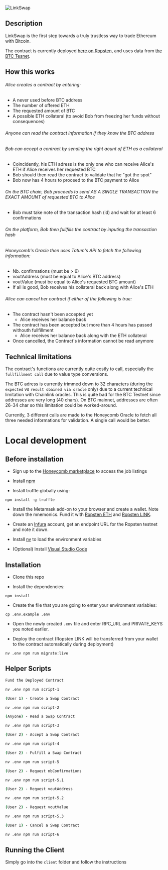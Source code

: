 ![LinkSwap](https://github.com/raphpap/link-swap/images/linkswap.png)

## Description
LinkSwap is the first step towards a truly trustless way to trade Ethereum with Bitcoin.

The contract is currently deployed [here on Ropsten](https://ropsten.etherscan.io/address/0x3f458ebe40f6fa1bc8546884dfb82b6becb2546d), and uses data from [the BTC Tesnet](https://live.blockcypher.com/btc-testnet).

## How this works

###### Alice creates a contract by entering:
- A never used before BTC address
- The number of offered ETH
- The requested amount of BTC
- A possible ETH collateral (to avoid Bob from freezing her funds without consequences)

###### Anyone can read the contract information if they know the BTC address

###### Bob can accept a contract by sending the right aount of ETH as a collateral
- Coincidently, his ETH adress is the only one who can receive Alice's ETH if Alice receives her requested BTC
- Bob should then read the contract to validate that he "got the spot"
- Bob now has 4 hours to proceed to the BTC payment to Alice

###### On the BTC chain, Bob proceeds to send AS A SINGLE TRANSACTION the EXACT AMOUNT of requested BTC to Alice
- Bob must take note of the transaction hash (id) and wait for at least 6 confirmations

###### On the platform, Bob then fullfills the contract by inputing the transaction hash

###### Honeycomb's Oracle then uses Tatum's API to fetch the following information:
- Nb. confirmations (must be > 6)
- voutAddress (must be equal to Alice's BTC address)
- voutValue (must be equal to Alice's requested BTC amount)
- If all is good, Bob receives his collateral back along with Alice's ETH

###### Alice can cancel her contract if either of the following is true:
- The contract hasn't been accepted yet
  - Alice receives her balance back
- The contract has been accepted but more than 4 hours has passed withouth fullfillment
  - Alice receives her balance back along with the ETH collateral
- Once cancelled, the Contract's information cannot be read anymore

## Technical limitations

The contract's functions are currently quite costly to call, especially the `fullfillment call` due to value type conversions.

The BTC adress is currently trimmed down to 32 characters (during the `expected` vs `result obained via oracle` only) due to a current technical limitation with Chainlink oracles. This is quite bad for the BTC Testnet since addresses are very long (40 chars). On BTC mainnet, addresses are often 26-34 char so this limitation could be worked-around.

Currently, 3 different calls are made to the Honeycomb Oracle to fetch all three needed informations for validation. A single call would be better.

# Local development

## Before installation

- Sign up to the [Honeycomb marketplace](https://honeycomb.marketplace) to access the job listings

- Install [npm](https://www.npmjs.com/get-npm)

- Install truffle globally using:

`npm install -g truffle`

- Install the Metamask add-on to your browser and create a wallet.
Note down the mnemonics.
Fund it with [Ropsten ETH](https://faucet.metamask.io/) and [Ropsten LINK](https://ropsten.chain.link/).

- Create an [Infura](https://infura.io/) account, get an endpoint URL for the Ropsten testnet and note it down.

- Install [nv](https://github.com/jcouture/nv) to load the environment variables

- (Optional) Install [Visual Studio Code](https://code.visualstudio.com/)

## Installation

- Clone this repo

- Install the dependencies:

`npm install`

- Create the file that you are going to enter your environment variables:

`cp .env.example .env`

- Open the newly created `.env` file and enter RPC_URL and PRIVATE_KEYS you noted earlier.

- Deploy the contract (Ropsten LINK will be transferred from your wallet to the contract automatically during deployment)

`nv .env npm run migrate:live`

## Helper Scripts

```bash
Fund the Deployed Contract

nv .env npm run script-1
```

```bash
(User 1) - Create a Swap Contract

nv .env npm run script-2
```

```bash
(Anyone) - Read a Swap Contract

nv .env npm run script-3
```

```bash
(User 2) - Accept a Swap Contract

nv .env npm run script-4
```

```bash
(User 2) - Fulfill a Swap Contract

nv .env npm run script-5
```

```bash
(User 2) - Request nbConfirmations

nv .env npm run script-5.1
```

```bash
(User 2) - Request voutAddress

nv .env npm run script-5.2
```

```bash
(User 2) - Request voutValue

nv .env npm run script-5.3
```

```bash
(User 1) - Cancel a Swap Contract

nv .env npm run script-6
```

## Running the Client

Simply go into the `client` folder and follow the instructions
